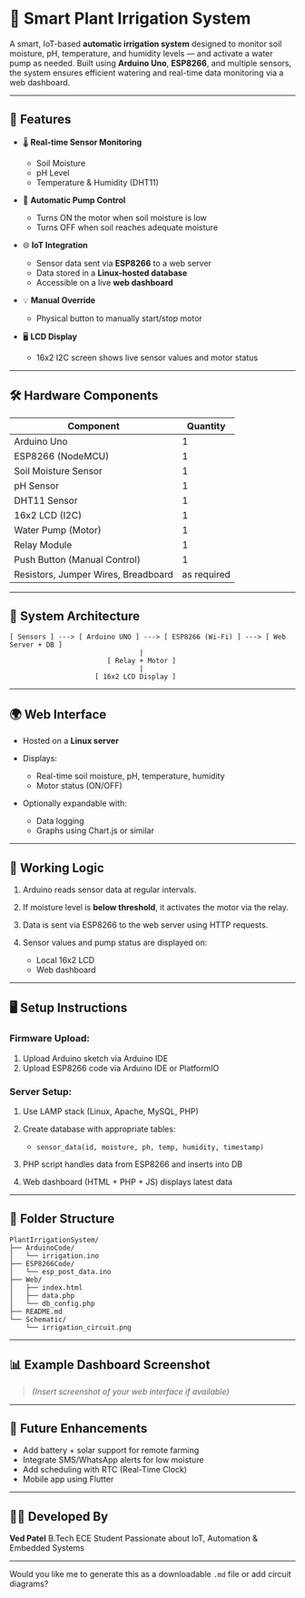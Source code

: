 

# 🌱 Smart Plant Irrigation System

A smart, IoT-based **automatic irrigation system** designed to monitor soil moisture, pH, temperature, and humidity levels — and activate a water pump as needed. Built using **Arduino Uno**, **ESP8266**, and multiple sensors, the system ensures efficient watering and real-time data monitoring via a web dashboard.

---

## 🚀 Features

* 🌡️ **Real-time Sensor Monitoring**

  * Soil Moisture
  * pH Level
  * Temperature & Humidity (DHT11)

* 🤖 **Automatic Pump Control**

  * Turns ON the motor when soil moisture is low
  * Turns OFF when soil reaches adequate moisture

* 🌐 **IoT Integration**

  * Sensor data sent via **ESP8266** to a web server
  * Data stored in a **Linux-hosted database**
  * Accessible on a live **web dashboard**

* 💡 **Manual Override**

  * Physical button to manually start/stop motor

* 🖥️ **LCD Display**

  * 16x2 I2C screen shows live sensor values and motor status

---

## 🛠️ Hardware Components

| Component                           | Quantity    |
| ----------------------------------- | ----------- |
| Arduino Uno                         | 1           |
| ESP8266 (NodeMCU)                   | 1           |
| Soil Moisture Sensor                | 1           |
| pH Sensor                           | 1           |
| DHT11 Sensor                        | 1           |
| 16x2 LCD (I2C)                      | 1           |
| Water Pump (Motor)                  | 1           |
| Relay Module                        | 1           |
| Push Button (Manual Control)        | 1           |
| Resistors, Jumper Wires, Breadboard | as required |

---

## 📡 System Architecture

```
[ Sensors ] ---> [ Arduino UNO ] ---> [ ESP8266 (Wi-Fi) ] ---> [ Web Server + DB ]
                                |
                        [ Relay + Motor ]
                                |
                     [ 16x2 LCD Display ]
```

---

## 🌍 Web Interface

* Hosted on a **Linux server**
* Displays:

  * Real-time soil moisture, pH, temperature, humidity
  * Motor status (ON/OFF)
* Optionally expandable with:

  * Data logging
  * Graphs using Chart.js or similar

---

## 🧠 Working Logic

1. Arduino reads sensor data at regular intervals.
2. If moisture level is **below threshold**, it activates the motor via the relay.
3. Data is sent via ESP8266 to the web server using HTTP requests.
4. Sensor values and pump status are displayed on:

   * Local 16x2 LCD
   * Web dashboard

---

## 🖥️ Setup Instructions

### Firmware Upload:

1. Upload Arduino sketch via Arduino IDE
2. Upload ESP8266 code via Arduino IDE or PlatformIO

### Server Setup:

1. Use LAMP stack (Linux, Apache, MySQL, PHP)
2. Create database with appropriate tables:

   * `sensor_data(id, moisture, ph, temp, humidity, timestamp)`
3. PHP script handles data from ESP8266 and inserts into DB
4. Web dashboard (HTML + PHP + JS) displays latest data

---

## 📂 Folder Structure

```
PlantIrrigationSystem/
├── ArduinoCode/
│   └── irrigation.ino
├── ESP8266Code/
│   └── esp_post_data.ino
├── Web/
│   ├── index.html
│   ├── data.php
│   └── db_config.php
├── README.md
└── Schematic/
    └── irrigation_circuit.png
```

---

## 📊 Example Dashboard Screenshot

> *(Insert screenshot of your web interface if available)*

---

## 🔧 Future Enhancements

* Add battery + solar support for remote farming
* Integrate SMS/WhatsApp alerts for low moisture
* Add scheduling with RTC (Real-Time Clock)
* Mobile app using Flutter

---

## 👨‍💻 Developed By

**Ved Patel**
B.Tech ECE Student
Passionate about IoT, Automation & Embedded Systems

---

Would you like me to generate this as a downloadable `.md` file or add circuit diagrams?
